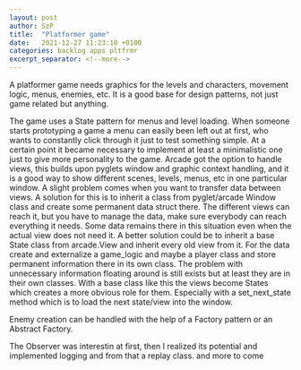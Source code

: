 ```yaml
---
layout: post
author: SzP
title:  "Platformer game"
date:   2021-12-27 11:23:10 +0100
categories: backlog apps pltfrmr
excerpt_separator: <!--more-->
---
```

A platformer game needs graphics for the levels and characters, movement logic, menus, enemies, etc. It is a good base for design patterns, not just game related but anything.
<!--more-->
The game uses a State pattern for menus and level loading. When someone starts prototyping a game a menu can easily been left out at first, who wants to constantly click through it just to test something simple. At a certain point it became necessary to implement at least a minimalistic one just to give more personality to the game. Arcade got the option to handle views, this builds upon pyglets window and graphic context handling, and it is a good way to show different scenes, levels, menus, etc in one particular window. A slight problem comes when you want to transfer data between views. A solution for this is to inherit a class from pyglet/arcade Window class and create some permanent data struct there. The different views can reach it, but you have to manage the data, make sure everybody can reach everything it needs. Some data remains there in this situation even when the actual view does not need it. A better solution could be to inherit a base State class from arcade.View and inherit every old view from it. For the data create and externalize a game_logic and maybe a player class and store permanent information there in its own class. The problem with unnecessary information floating around is still exists but at least they are in their own classes. With a base class like this the views become States which creates a more obvious role for them. Especially with a set_next_state method which is to load the next state/view into the window.

Enemy creation can be handled with the help of a Factory pattern or an Abstract Factory.

The Observer was interestin at first, then I realized its potential and implemented logging and from that a replay class. and more to come
